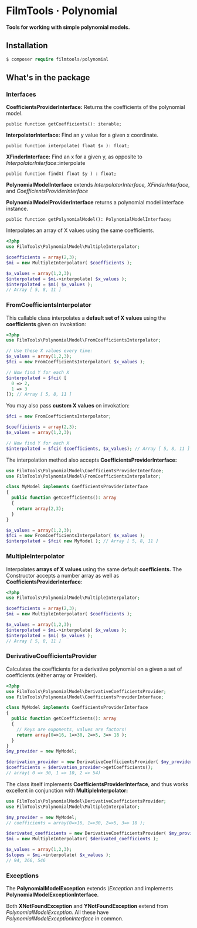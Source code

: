 # FilmTools · Polynomial

**Tools for working with simple polynomial models.**



## Installation 

```php
$ composer require filmtools/polynomial
```



## What's in the package

### Interfaces

**CoefficientsProviderInterface:** 
Returns the coefficients of the polynomial model.

    public function getCoefficients(): iterable;
**InterpolatorInterface:** 
Find an y value for a given x coordinate.

    public function interpolate( float $x ): float;
**XFinderInterface:** 
Find an x for a given y, as opposite to *InterpolatorInterface*::interpolate

```php+HTML
public function findX( float $y ) : float;
```

**PolynomialModelInterface** 
extends *InterpolatorInterface,* *XFinderInterface*, and *CoefficientsProviderInterface*

**PolynomialModelProviderInterface** 
returns a polynomial model interface instance.

    public function getPolynomialModel(): PolynomialModelInterface;


Interpolates an array of X values using the same coefficients.

```php
<?php
use FilmTools\PolynomialModel\MultipleInterpolator;

$coefficients = array(2,3);
$mi = new MultipleInterpolator( $coefficients );

$x_values = array(1,2,3);
$interpolated = $mi->interpolate( $x_values );
$interpolated = $mi( $x_values );
// Array [ 5, 8, 11 ]
```





### FromCoefficientsInterpolator

This callable class interpolates a **default set of X values** using the **coefficients** given on invokation:

```php
<?php
use FilmTools\PolynomialModel\FromCoefficientsInterpolator;

// Use these X values every time:
$x_values = array(1,2,3);
$fci = new FromCoefficientsInterpolator( $x_values );

// Now find Y for each X
$interpolated = $fci( [
  0 => 2, 
  1 => 3
]); // Array [ 5, 8, 11 ]

```

You may also pass **custom X values** on invokation:

```php
$fci = new FromCoefficientsInterpolator;

$coefficients = array(2,3);
$x_values = array(1,2,3);

// Now find Y for each X
$interpolated = $fci( $coefficients, $x_values); // Array [ 5, 8, 11 ]

```

The interpolation method also accepts **CoefficientsProviderInterface:**

```php
use FilmTools\PolynomialModel\CoefficientsProviderInterface;
use FilmTools\PolynomialModel\FromCoefficientsInterpolator;

class MyModel implements CoefficientsProviderInterface
{
  public function getCoefficients(): array
  {
    return array(2,3);
  }
}

$x_values = array(1,2,3);
$fci = new FromCoefficientsInterpolator( $x_values );
$interpolated = $fci( new MyModel ); // Array [ 5, 8, 11 ]
```



### MultipleInterpolator

Interpolates **arrays of X values** using the same default **coefficients.** The Constructor accepts a number array as well as **CoefficientsProviderInterface**:

```php
<?php
use FilmTools\PolynomialModel\MultipleInterpolator;

$coefficients = array(2,3);
$mi = new MultipleInterpolator( $coefficients );

$x_values = array(1,2,3);
$interpolated = $mi->interpolate( $x_values );
$interpolated = $mi( $x_values );
// Array [ 5, 8, 11 ]
```



### DerivativeCoefficientsProvider

Calculates the coefficients for a derivative polynomial on a given a set of coefficients (either array or Provider).

```php
<?php
use FilmTools\PolynomialModel\DerivativeCoefficientsProvider;
use FilmTools\PolynomialModel\CoefficientsProviderInterface;

class MyModel implements CoefficientsProviderInterface
{
  public function getCoefficients(): array
  {
    // Keys are exponents, values are factors!
    return array(0=>16, 1=>30, 2=>5, 3=> 18 );
  }
}
$my_provider = new MyModel;

$derivation_provider = new DerivativeCoefficientsProvider( $my_provider );
$coefficients = $derivation_provider->getCoefficients();
// array( 0 => 30, 1 => 10, 2 => 54)
```

The class itself implements **CoefficientsProviderInterface**, and thus works excellent in conjunction with **MultipleInterpolator:**

```php
use FilmTools\PolynomialModel\DerivativeCoefficientsProvider;
use FilmTools\PolynomialModel\MultipleInterpolator;

$my_provider = new MyModel;
// coefficients = array(0=>16, 1=>30, 2=>5, 3=> 18 );

$derivated_coefficients = new DerivativeCoefficientsProvider( $my_provider );
$mi = new MultipleInterpolator( $derivated_coefficients );

$x_values = array(1,2,3);
$slopes = $mi->interpolate( $x_values );
// 94, 266, 546
```









### Exceptions

The **PolynomialModelException** extends *\Exception* and implements **PolynomialModelExceptionInterface**. 

Both **XNotFoundException** and **YNotFoundException** extend from *PolynomialModelException.* All these have *PolynomialModelExceptionInterface* in common.

## 



